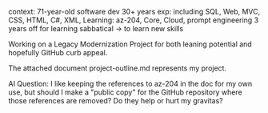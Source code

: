 
context: 
71-year-old software dev
30+ years exp: including SQL, Web, MVC, CSS, HTML, C#, XML, 
Learning: az-204, Core, Cloud, prompt engineering
3 years off for learning sabbatical -> to learn new skills

Working on a Legacy Modernization Project for both leaning potential and hopefully GitHub curb appeal.

The attached document project-outline.md represents my project.



AI Question: I like keeping the references to az-204 in the doc for my own use, but should I make a "public copy" for the GitHub repository where those references are removed?  Do they help or hurt my gravitas?






